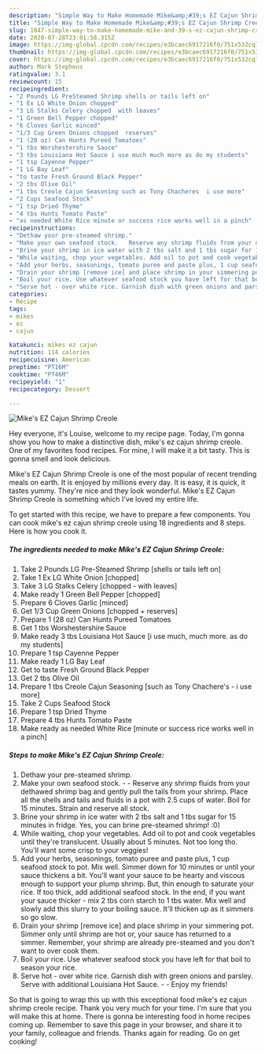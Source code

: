 ```yaml
---
description: "Simple Way to Make Homemade Mike&amp;#39;s EZ Cajun Shrimp Creole"
title: "Simple Way to Make Homemade Mike&amp;#39;s EZ Cajun Shrimp Creole"
slug: 1847-simple-way-to-make-homemade-mike-and-39-s-ez-cajun-shrimp-creole
date: 2020-07-28T23:01:58.315Z
image: https://img-global.cpcdn.com/recipes/e3bcaec6917216f0/751x532cq70/mikes-ez-cajun-shrimp-creole-recipe-main-photo.jpg
thumbnail: https://img-global.cpcdn.com/recipes/e3bcaec6917216f0/751x532cq70/mikes-ez-cajun-shrimp-creole-recipe-main-photo.jpg
cover: https://img-global.cpcdn.com/recipes/e3bcaec6917216f0/751x532cq70/mikes-ez-cajun-shrimp-creole-recipe-main-photo.jpg
author: Mark Stephens
ratingvalue: 3.1
reviewcount: 15
recipeingredient:
- "2 Pounds LG PreSteamed Shrimp shells or tails left on"
- "1 Ex LG White Onion chopped"
- "3 LG Stalks Celery chopped  with leaves"
- "1 Green Bell Pepper chopped"
- "6 Cloves Garlic minced"
- "1/3 Cup Green Onions chopped  reserves"
- "1 (28 oz) Can Hunts Pureed Tomatoes"
- "1 tbs Worshestershire Sauce"
- "3 tbs Louisiana Hot Sauce i use much much more as do my students"
- "1 tsp Cayenne Pepper"
- "1 LG Bay Leaf"
- "to taste Fresh Ground Black Pepper"
- "2 tbs Olive Oil"
- "1 tbs Creole Cajun Seasoning such as Tony Chacheres  i use more"
- "2 Cups Seafood Stock"
- "1 tsp Dried Thyme"
- "4 tbs Hunts Tomato Paste"
- "as needed White Rice minute or success rice works well in a pinch"
recipeinstructions:
- "Dethaw your pre-steamed shrimp."
- "Make your own seafood stock.   Reserve any shrimp fluids from your dethawed shrimp bag and gently pull the tails from your shrimp. Place all the shells and tails and fluids in a pot with 2.5 cups of water. Boil for 15 minutes. Strain and reserve all stock."
- "Brine your shrimp in ice water with 2 tbs salt and 1 tbs sugar for 15 minutes in fridge. Yes,  you can brine pre-steamed shrimp! :0)"
- "While waiting, chop your vegetables. Add oil to pot and cook vegetables until they&#39;re translucent. Usually about 5 minutes. Not too long tho. You&#39;ll want some crisp to your veggies!"
- "Add your herbs, seasonings, tomato puree and paste plus, 1 cup seafood stock to pot. Mix well. Simmer down for 10 minutes or until your sauce thickens a bit. You&#39;ll want your sauce to be hearty and viscous enough to support your plump shrimp. But, thin enough to saturate your rice. If too thick, add additional seafood stock. In the end, if you want your sauce thicker - mix 2 tbs corn starch to 1 tbs water. Mix well and slowly add this slurry to your boiling sauce. It&#39;ll thicken up as it simmers so go slow."
- "Drain your shrimp [remove ice] and place shrimp in your simmering pot. Simmer only until shrimp are hot or, your sauce has returned to a simmer. Remember, your shrimp are already pre-steamed and you don&#39;t want to over cook them."
- "Boil your rice. Use whatever seafood stock you have left for that boil to season your rice."
- "Serve hot - over white rice. Garnish dish with green onions and parsley. Serve with additional Louisiana Hot Sauce.   Enjoy my friends!"
categories:
- Recipe
tags:
- mikes
- ez
- cajun

katakunci: mikes ez cajun 
nutrition: 114 calories
recipecuisine: American
preptime: "PT16M"
cooktime: "PT46M"
recipeyield: "1"
recipecategory: Dessert

---
```



![Mike&#39;s EZ Cajun Shrimp Creole](https://img-global.cpcdn.com/recipes/e3bcaec6917216f0/751x532cq70/mikes-ez-cajun-shrimp-creole-recipe-main-photo.jpg)

Hey everyone, it's Louise, welcome to my recipe page. Today, I'm gonna show you how to make a distinctive dish, mike&#39;s ez cajun shrimp creole. One of my favorites food recipes. For mine, I will make it a bit tasty. This is gonna smell and look delicious.

Mike&#39;s EZ Cajun Shrimp Creole is one of the most popular of recent trending meals on earth. It is enjoyed by millions every day. It is easy, it is quick, it tastes yummy. They're nice and they look wonderful. Mike&#39;s EZ Cajun Shrimp Creole is something which I've loved my entire life.




To get started with this recipe, we have to prepare a few components. You can cook mike&#39;s ez cajun shrimp creole using 18 ingredients and 8 steps. Here is how you cook it.

<!--inarticleads1-->

##### The ingredients needed to make Mike&#39;s EZ Cajun Shrimp Creole:

1. Take 2 Pounds LG Pre-Steamed Shrimp [shells or tails left on]
1. Take 1 Ex LG White Onion [chopped]
1. Take 3 LG Stalks Celery [chopped - with leaves]
1. Make ready 1 Green Bell Pepper [chopped]
1. Prepare 6 Cloves Garlic [minced]
1. Get 1/3 Cup Green Onions [chopped + reserves]
1. Prepare 1 (28 oz) Can Hunts Pureed Tomatoes
1. Get 1 tbs Worshestershire Sauce
1. Make ready 3 tbs Louisiana Hot Sauce [i use much, much more. as do my students]
1. Prepare 1 tsp Cayenne Pepper
1. Make ready 1 LG Bay Leaf
1. Get to taste Fresh Ground Black Pepper
1. Get 2 tbs Olive Oil
1. Prepare 1 tbs Creole Cajun Seasoning [such as Tony Chachere&#39;s - i use more]
1. Take 2 Cups Seafood Stock
1. Prepare 1 tsp Dried Thyme
1. Prepare 4 tbs Hunts Tomato Paste
1. Make ready as needed White Rice [minute or success rice works well in a pinch]




<!--inarticleads2-->

##### Steps to make Mike&#39;s EZ Cajun Shrimp Creole:

1. Dethaw your pre-steamed shrimp.
1. Make your own seafood stock.  -  - Reserve any shrimp fluids from your dethawed shrimp bag and gently pull the tails from your shrimp. Place all the shells and tails and fluids in a pot with 2.5 cups of water. Boil for 15 minutes. Strain and reserve all stock.
1. Brine your shrimp in ice water with 2 tbs salt and 1 tbs sugar for 15 minutes in fridge. Yes,  you can brine pre-steamed shrimp! :0)
1. While waiting, chop your vegetables. Add oil to pot and cook vegetables until they&#39;re translucent. Usually about 5 minutes. Not too long tho. You&#39;ll want some crisp to your veggies!
1. Add your herbs, seasonings, tomato puree and paste plus, 1 cup seafood stock to pot. Mix well. Simmer down for 10 minutes or until your sauce thickens a bit. You&#39;ll want your sauce to be hearty and viscous enough to support your plump shrimp. But, thin enough to saturate your rice. If too thick, add additional seafood stock. In the end, if you want your sauce thicker - mix 2 tbs corn starch to 1 tbs water. Mix well and slowly add this slurry to your boiling sauce. It&#39;ll thicken up as it simmers so go slow.
1. Drain your shrimp [remove ice] and place shrimp in your simmering pot. Simmer only until shrimp are hot or, your sauce has returned to a simmer. Remember, your shrimp are already pre-steamed and you don&#39;t want to over cook them.
1. Boil your rice. Use whatever seafood stock you have left for that boil to season your rice.
1. Serve hot - over white rice. Garnish dish with green onions and parsley. Serve with additional Louisiana Hot Sauce.  -  - Enjoy my friends!




So that is going to wrap this up with this exceptional food mike&#39;s ez cajun shrimp creole recipe. Thank you very much for your time. I'm sure that you will make this at home. There is gonna be interesting food in home recipes coming up. Remember to save this page in your browser, and share it to your family, colleague and friends. Thanks again for reading. Go on get cooking!
